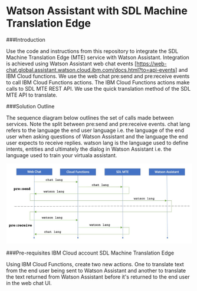 # Watson Assistant with SDL Machine Translation Edge

###Introduction

Use the code and instructions from this repository to integrate the SDL Machine Translation Edge (MTE) service with Watson Assistant. Integration is achieved using Watson Assistant web chat events [https://web-chat.global.assistant.watson.cloud.ibm.com/docs.html?to=api-events] and IBM Cloud functions. We use the web chat pre:send and pre:receive events to call IBM Cloud Functions actions. The IBM Cloud Functions actions make calls to SDL MTE REST API. We use the quick translation method of the SDL MTE API to translate. 

###Solution Outline

The sequence diagram below outlines the set of calls made between services. Note the split between pre:send and pre:receive events. chat lang refers to the language the end user language i.e. the language of the end user when asking questions of Watson Assistant and the language the end user expects to receive replies. watson lang is the language used to define intents, entities and ultimately the dialog in Watson Assistant i.e. the language used to train your virtuala assistant. 

![](https://github.com/rodalton/assistant-sdl-mte/blob/main/sequence.jpg)

###Pre-requisites
IBM Cloud account 
SDL Machine Translation Edge 


Using IBM Cloud Functions, create two new actions. One to translate text from the end user being sent to Watson Assistant and another to translate the text returned from Watson Assistant before it's returned to the end user in the web chat UI. 
